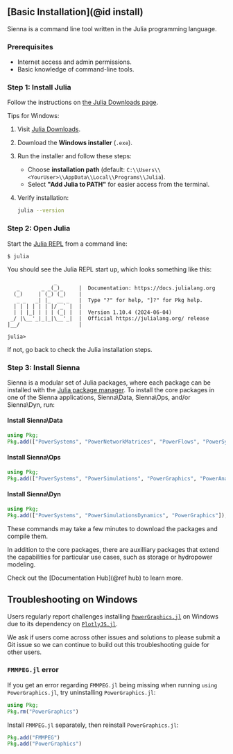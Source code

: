 ## [Basic Installation](@id install)

Sienna is a command line tool written in the Julia programming language.

### Prerequisites

  - Internet access and admin permissions.
  - Basic knowledge of command-line tools.

### Step 1: Install Julia

Follow the instructions on [the Julia Downloads page](https://julialang.org/downloads/).

Tips for Windows:

 1. Visit [Julia Downloads](https://julialang.org/downloads/platform/#windows).
 2. Download the **Windows installer** (`.exe`).
 3. Run the installer and follow these steps:
    
      + Choose **installation path** (default: `C:\\Users\\<YourUser>\\AppData\\Local\\Programs\\Julia`).
      + Select **"Add Julia to PATH"** for easier access from the terminal.
 4. Verify installation:
    
    ```bash
    julia --version
    ```

### Step 2: Open Julia

Start the [Julia REPL](https://docs.julialang.org/en/v1/stdlib/REPL/) from a command line:

```
$ julia
```

You should see the Julia REPL start up, which looks something like this:

```
               _
   _       _ _(_)_     |  Documentation: https://docs.julialang.org
  (_)     | (_) (_)    |
   _ _   _| |_  __ _   |  Type "?" for help, "]?" for Pkg help.
  | | | | | | |/ _` |  |
  | | |_| | | | (_| |  |  Version 1.10.4 (2024-06-04)
 _/ |\__'_|_|_|\__'_|  |  Official https://julialang.org/ release
|__/                   |

julia>
```

If not, go back to check the Julia installation steps.

### Step 3: Install Sienna

Sienna is a modular set of Julia packages, where each package can be installed with the
[Julia package manager](https://docs.julialang.org/en/v1/stdlib/Pkg/#Pkg).
To install the core packages in one of the Sienna applications,
Sienna\Data, Sienna\Ops, and/or Sienna\Dyn, run:

#### Install Sienna\Data

```julia
using Pkg;
Pkg.add(["PowerSystems", "PowerNetworkMatrices", "PowerFlows", "PowerSystemCaseBuilder"]);
```

#### Install Sienna\Ops

```julia
using Pkg;
Pkg.add(["PowerSystems", "PowerSimulations", "PowerGraphics", "PowerAnalytics"]);
```

#### Install Sienna\Dyn

```julia
using Pkg;
Pkg.add(["PowerSystems", "PowerSimulationsDynamics", "PowerGraphics"]);
```

These commands may take a few minutes to download the packages and compile them.

In addition to the core packages, there are auxilliary packages that extend the
capabilities for particular use cases, such as storage or hydropower modeling.

Check out the [Documentation Hub](@ref hub) to learn more.

## Troubleshooting on Windows

Users regularly report challenges installing
[`PowerGraphics.jl`](https://nrel-sienna.github.io/PowerGraphics.jl/stable/) on Windows due to
its dependency on [`PlotlyJS.jl`](https://github.com/JuliaPlots/PlotlyJS.jl).

We ask if users come across other issues and solutions to please submit a Git issue so we
can continue to build out this troubleshooting guide for other users.

### `FMMPEG.jl` error

If you get an error regarding `FMMPEG.jl` being missing when running
`using PowerGraphics.jl`, try uninstalling `PowerGraphics.jl`:

```julia
using Pkg;
Pkg.rm("PowerGraphics")
```

Install `FMMPEG.jl` separately, then reinstall `PowerGraphics.jl`:

```julia
Pkg.add("FMMPEG")
Pkg.add("PowerGraphics")
```
